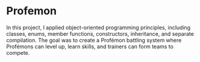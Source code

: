 # Profemon
In this project, I applied object-oriented programming principles, including classes, enums, member functions, constructors, inheritance, and separate compilation. The goal was to create a Profémon battling system where Profémons can level up, learn skills, and trainers can form teams to compete.
